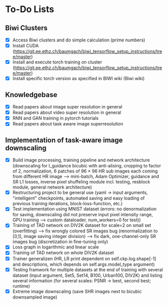 # To-Do Lists

## Biwi Clusters
- [x] Access Biwi clusters and do simple calculation (prime numbers)
- [x] Install CUDA (https://git.ee.ethz.ch/baumgach/biwi_tensorflow_setup_instructions/tree/master)
- [x] Install and execute torch training on cluster (https://git.ee.ethz.ch/baumgach/biwi_tensorflow_setup_instructions/tree/master)
- [x] Install specific torch version as specified in BIWI wiki (Biwi wiki)

## Knowledgebase
- [x] Read papers about image super resolution in general
- [x] Read papers about video super resolution in general
- [x] RNN and GAN training in pytorch tutorials
- [x] Read papers about task aware image superresolution

## Implementation of task-aware image downscaling
- [x] Build image processing, training pipeline and network architecture (downscaling for
I_guidance bicubic with anti-alising, cropping to factor of 2, normalization, 6 patches of
96 × 96 HR sub images each coming from different HR image --> mini-batch, Adam Optimizer,
guidance and SR L1 losses, inverse pixel shuffeling module incl. testing, resblock module,
general network architecture)
- [x] Restructuring project to be general use (yaml -> input arguments, "intelligent" checkpoints,
automated saving and easy loading of previous training iterations, block-loss-function, etc.)
- [x] Test implementation using MNIST dataset (errors: no denormalization for saving,
downscaling did not preserve input pixel intensity range, GPU training --> custom dataloader,
num_workers=0 for test))
- [x] Training of TAD network on DIV2K dataset for scale=2 on small set (overfitting)
--> fix wrongly colored SR images bug (renormalization to [0,1], image saving integer division)
--> fix dark, one-channel-only SR images bug (discretization in fine-tuning only)
- [x] Loss graph in logarithmic and linear scale
- [x] Training of TAD network on whole DIV2K dataset
- [x] Trainer generalizen (HR, LR print dependent on self.ckp.log.shape[-1] and descriptions,
which depends on self.args.model_type argument)
- [x] Testing framwork for multiple datasets at the end of training with several dataset
(input argument, Set5, Set14, B100, Urban100, DIV2K) and listing several information
(for several scales: PSNR -> best, second best; runtime)
- [x] Extreme image downscaling (save SHR images next to bicubic downsampled image)
